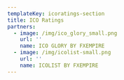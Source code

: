 ```yaml
---
templateKey: icoratings-section
title: ICO Ratings
partners:
  - image: /img/ico_glory_small.png
    url: ''
    name: ICO GLORY BY FXEMPIRE
  - image: /img/icolist-small.png
    url: ''
    name: ICOLIST BY FXEMPIRE
---
```



